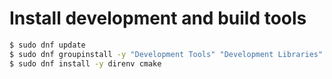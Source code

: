 # Install development and build tools

```bash
$ sudo dnf update
$ sudo dnf groupinstall -y "Development Tools" "Development Libraries"
$ sudo dnf install -y direnv cmake
```
